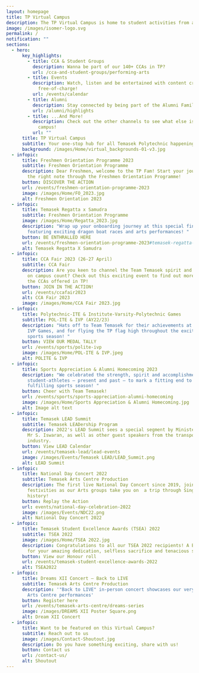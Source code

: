 ```yaml
---
layout: homepage
title: TP Virtual Campus
description: The TP Virtual Campus is home to student activities from all across TP!
image: /images/isomer-logo.svg
permalink: /
notification: ""
sections:
  - hero:
      key_highlights:
        - title: CCA & Student Groups
          description: Wanna be part of our 140+ CCAs in TP?
          url: /cca-and-student-groups/performing-arts
        - title: Events
          description: Watch, listen and be entertained with content created by TP,
            free-of-charge!
          url: /events/calendar
        - title: Alumni
          description: Stay connected by being part of the Alumni Family!
          url: /alumni/highlights
        - title: ...And More!
          description: Check out the other channels to see what else is happening around
            campus!
          url: ""
      title: TP Virtual Campus
      subtitle: Your one-stop hub for all Temasek Polytechnic happenings
      background: /images/Home/virtual_backgrounds-01-v3.jpg
  - infopic:
      title: Freshmen Orientation Programme 2023
      subtitle: Freshmen Orientation Programme
      description: Dear Freshmen, welcome to the TP Fam! Start your journey with us on
        the right note through the Freshmen Orientation Programme!
      button: DISCOVER THE ACTION
      url: /events/freshmen-orientation-programme-2023
      image: /images/Home/FO_2023.jpg
      alt: Freshmen Orientation 2023
  - infopic:
      title: Temasek Regatta x Samudra
      subtitle: Freshmen Orientation Programme
      image: /images/Home/Regatta_2023.jpg
      description: "Wrap up your onboarding journey at this special finale programme,
        featuring exciting dragon boat races and arts performances! "
      button: BE ENTHRALLED HERE
      url: /events/freshmen-orientation-programme-2023#temasek-regatta-x-samudra
      alt: Temasek Regatta X Samudra
  - infopic:
      title: CCA Fair 2023 (26-27 April)
      subtitle: CCA Fair
      description: Are you keen to channel the Team Temasek spirit and make your days
        on campus count? Check out this exciting event to find out more about
        the CCAs offered in TP!
      button: JOIN IN THE ACTION!
      url: /events/ccafair2023
      alt: CCA Fair 2023
      image: /images/Home/CCA Fair 2023.jpg
  - infopic:
      title: Polytechnic-ITE & Institute-Varsity-Polytechnic Games
      subtitle: POL-ITE & IVP (AY22/23)
      description: "Hats off to Team Temasek for their achievements at the POL-ITE and
        IVP Games, and for flying the TP flag high throughout the exciting
        sports season! "
      button: VIEW OUR MEDAL TALLY
      url: /events/sports/polite-ivp
      image: /images/Home/POL-ITE & IVP.jpeg
      alt: POLITE & IVP
  - infopic:
      title: Sports Appreciation & Alumni Homecoming 2023
      description: "We celebrated the strength, spirit and accomplishments of our
        student-athletes – present and past – to mark a fitting end to a
        fulfilling sports season! "
      button: Cheer with Team Temasek!
      url: /events/sports/sports-appreciation-alumni-homecoming
      image: /images/Home/Sports Appreciation & Alumni Homecoming.jpg
      alt: Image alt text
  - infopic:
      title: Temasek LEAD Summit
      subtitle: Temasek LEADership Program
      description: 2022's LEAD Summit sees a special segment by Minister of Transport
        Mr S. Iswaran, as well as other guest speakers from the transportation
        industry.
      button: View LEAD Calendar
      url: /events/temasek-lead/lead-events
      image: /images/Events/Temasek LEAD/LEAD_Summit.png
      alt: LEAD Summit
  - infopic:
      title: National Day Concert 2022
      subtitle: Temasek Arts Centre Production
      description: The first live National Day Concert since 2019, join in the
        festivities as our Arts groups take you on  a trip through Singapore's
        history!
      button: Replay the Action
      url: events/national-day-celebration-2022
      image: /images/Events/NDC22.png
      alt: National Day Concert 2022
  - infopic:
      title: Temasek Student Excellence Awards (TSEA) 2022
      subtitle: TSEA 2022
      image: /images/Home/TSEA 2022.jpg
      description: Congratulations to all our TSEA 2022 recipients! A BIG thank you
        for your amazing dedication, selfless sacrifice and tenacious spirit!
      button: View our Honour roll
      url: /events/temasek-student-excellence-awards-2022
      alt: TSEA2022
  - infopic:
      title: Dreams XII Concert – Back to LIVE
      subtitle: Temasek Arts Centre Production
      description: '"Back to LIVE" in-person concert showcases our very own Temasek
        Arts Centre performances'
      button: Register here
      url: /events/temasek-arts-centre/dreams-series
      image: /images/DREAMS XII Poster Square.png
      alt: Dream XII Concert
  - infopic:
      title: Want to be featured on this Virtual Campus?
      subtitle: Reach out to us
      image: /images/Contact-Shoutout.jpg
      description: Do you have something exciting, share with us!
      button: Contact us
      url: /contact-us/
      alt: Shoutout
---
```

